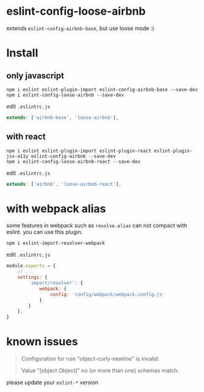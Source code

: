 # eslint-config-loose-airbnb

extends `eslint-config-airbnb-base`, but use loose mode :)

# Install

## only javascript
```
npm i eslint eslint-plugin-import eslint-config-airbnb-base --save-dev
npm i eslint-config-loose-airbnb --save-dev
```

edit `.eslintrc.js`

```javascript
extends: ['airbnb-base', 'loose-airbnb'],
```

## with react
```
npm i eslint eslint-plugin-import eslint-plugin-react eslint-plugin-jsx-a11y eslint-config-airbnb --save-dev
npm i eslint-config-loose-airbnb-react --save-dev
```

edit `.eslintrc.js`

```javascript
extends: ['airbnb', 'loose-airbnb-react'],
```

# with webpack alias

some features in webpack such as `resolve.alias` can not compact with eslint. you can use this plugin.

`npm i eslint-import-resolver-webpack`

edit `.eslintrc.js`
```javascript
module.exports = {
    // ...
    settings: {
        'import/resolver': {
            webpack: {
                config: 'config/webpack/webpack.config.js'
            }
        }
    },
}
```

# known issues

> Configuration for rule "object-curly-newline" is invalid:
>
> Value "[object Object]" no (or more than one) schemas match.

please update your `eslint-*` version
